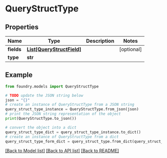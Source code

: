 # QueryStructType

## Properties

Name | Type | Description | Notes
------------ | ------------- | ------------- | -------------
**fields** | [**List\[QueryStructField\]**](QueryStructField.md) |  | \[optional\]
**type** | **str** |  |

## Example

```python
from foundry.models import QueryStructType

# TODO update the JSON string below
json = "{}"
# create an instance of QueryStructType from a JSON string
query_struct_type_instance = QueryStructType.from_json(json)
# print the JSON string representation of the object
print(QueryStructType.to_json())

# convert the object into a dict
query_struct_type_dict = query_struct_type_instance.to_dict()
# create an instance of QueryStructType from a dict
query_struct_type_form_dict = query_struct_type.from_dict(query_struct_type_dict)
```

[\[Back to Model list\]](../README.md#documentation-for-models) [\[Back to API list\]](../README.md#documentation-for-api-endpoints) [\[Back to README\]](../README.md)
